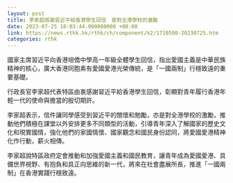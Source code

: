 ```yaml
---
layout: post
title: 李家超感謝習近平給香港學生回信　是對全港學校的激勵
date: 2023-07-25 18:03:44.000000000 +08:00
link: https://news.rthk.hk/rthk/ch/component/k2/1710500-20230725.htm
categories: rthk
---
```


國家主席習近平向香港培僑中學高一年級全體學生回信，指出愛國主義是中華民族精神的核心，廣大香港同胞素有愛國愛港光榮傳統，是「一國兩制」行穩致遠的重要基礎。

行政長官李家超代表特區由衷感謝習近平給香港學生回信，彰顯對青年履行香港年輕一代的使命與擔當的殷切期許。

李家超表示，信件讓同學感受到習近平的關懷和勉勵，亦是對全港學校的激勵，推動他們積極在課堂以外安排更多不同類型的活動，引導青年深入了解國家的歷史文化和現實國情，強化他們的家國情懷、國家觀念和國民身份認同，將愛國愛港精神化作行動，薪火相傳。

李家超說特區政府定會推動和加強愛國主義和國民教育，讓青年成為愛國愛港、具備世界視野、有抱負和具正向思維的新一代，將來在社會盡展所長，推進「一國兩制」在香港實踐行穩致遠。
